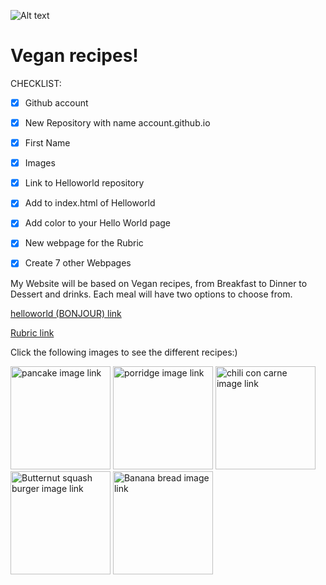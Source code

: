 
![Alt text](https://www.cnfce.com/course/assets/d7d0df8f-0b73-4466-94c9-c7be35cb5604/img)

# Vegan recipes!
CHECKLIST:
- [x] Github account
- [x] New Repository with name account.github.io
- [x] First Name
- [x] Images
- [x] Link to Helloworld repository
- [x] Add to index.html of Helloworld
- [x] Add color to your Hello World page
- [x] New webpage for the Rubric
- [x] Create 7 other Webpages


<p>
My Website will be based on Vegan recipes, from Breakfast to Dinner to Dessert and drinks. Each meal will have two options to choose from.
</p>

[helloworld (BONJOUR) link](https://mariee2024.github.io/Helloworld/)

[Rubric link](https://mariee2024.github.io/Realindex.html/)
<p>
Click the following images to see the different recipes:)
</p>
<a href="https://mariee2024.github.io/Pancake-recipe/"><img src="https://www.inspiredtaste.net/wp-content/uploads/2020/04/Vegan-Pancakes-Recipe-2-1200-1200x800.jpg" alt="pancake image link" style="width:160px;height:165px;"></a>
<a href="https://mariee2024.github.io/Recipe-porridge-/"><img src="https://unpeeledjournal.com/wp-content/uploads/2020/04/51193168830_afd1731b55_b.jpg" alt="porridge image link" style="width:160px;height:165px;"></a>
<a href="https://mariee2024.github.io/Chili-con-carne-recipe/"><img src="https://www.alphafoodie.com/wp-content/uploads/2020/04/Vegan-Chilli-con-carne-Square-Photo-1.jpeg" alt="chili con carne image link" style="width:160px;height:165px;"></a>
<a href="https://mariee2024.github.io/Burger-recipe/"><img src="https://images.immediate.co.uk/production/volatile/sites/30/2022/06/Butternut-squash-burgers-8c8b3c3.jpg?quality=90&webp=true&resize=300,272" alt="Butternut squash burger image link" style="width:160px;height:165px;"></a>
<a href="https://mariee2024.github.io/Banana-bread-recipe/"><img src="https://www.chelsea.co.nz/hubfs/New%20Recipe%20images/Banana%20Bread.jpg" alt="Banana bread image link" style="width:160px;height:165px;"></a>
